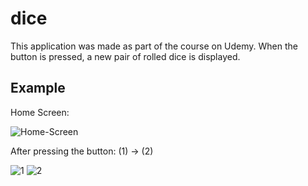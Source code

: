# dice

This application was made as part of the course on Udemy. 
When the button is pressed, a new pair of rolled dice is displayed.

## Example

Home Screen:

![Home-Screen](https://user-images.githubusercontent.com/99369245/163619412-452a901b-e766-4c0b-9ae8-121368b86cd7.png)

After pressing the button: (1) -> (2)

![1](https://user-images.githubusercontent.com/99369245/163619431-40a57f65-b311-4f9e-ab22-e0dd74bedafb.png)
![2](https://user-images.githubusercontent.com/99369245/163622028-5e9ee7a0-2a65-4220-9d03-9054e158f189.png)
